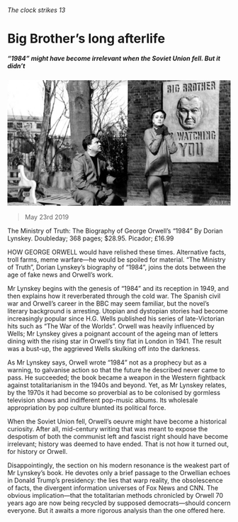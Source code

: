 ###### The clock strikes 13

# Big Brother’s long afterlife 

##### “1984” might have become irrelevant when the Soviet Union fell. But it didn’t 

![image](images/20190525_bkp509.jpg) 

> May 23rd 2019 

The Ministry of Truth: The Biography of George Orwell’s “1984” By Dorian Lynskey. Doubleday; 368 pages; $28.95. Picador; £16.99 

HOW GEORGE ORWELL would have relished these times. Alternative facts, troll farms, meme warfare—he would be spoiled for material. “The Ministry of Truth”, Dorian Lynskey’s biography of “1984”, joins the dots between the age of fake news and Orwell’s work. 

Mr Lynskey begins with the genesis of “1984” and its reception in 1949, and then explains how it reverberated through the cold war. The Spanish civil war and Orwell’s career in the BBC may seem familiar, but the novel’s literary background is arresting. Utopian and dystopian stories had become increasingly popular since H.G. Wells published his series of late-Victorian hits such as “The War of the Worlds”. Orwell was heavily influenced by Wells; Mr Lynskey gives a poignant account of the ageing man of letters dining with the rising star in Orwell’s tiny flat in London in 1941. The result was a bust-up, the aggrieved Wells skulking off into the darkness. 

As Mr Lynskey says, Orwell wrote “1984” not as a prophecy but as a warning, to galvanise action so that the future he described never came to pass. He succeeded; the book became a weapon in the Western fightback against totalitarianism in the 1940s and beyond. Yet, as Mr Lynskey relates, by the 1970s it had become so proverbial as to be colonised by gormless television shows and indifferent pop-music albums. Its wholesale appropriation by pop culture blunted its political force. 

When the Soviet Union fell, Orwell’s oeuvre might have become a historical curiosity. After all, mid-century writing that was meant to expose the despotism of both the communist left and fascist right should have become irrelevant; history was deemed to have ended. That is not how it turned out, for history or Orwell. 

Disappointingly, the section on his modern resonance is the weakest part of Mr Lynskey’s book. He devotes only a brief passage to the Orwellian echoes in Donald Trump’s presidency: the lies that warp reality, the obsolescence of facts, the divergent information universes of Fox News and CNN. The obvious implication—that the totalitarian methods chronicled by Orwell 70 years ago are now being recycled by supposed democrats—should concern everyone. But it awaits a more rigorous analysis than the one offered here. 

